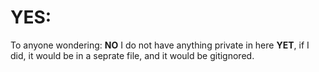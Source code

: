 # YES:

To anyone wondering: **NO** I do not have anything private in here **YET**, if I did, it would be in a seprate file, and it would be gitignored.
